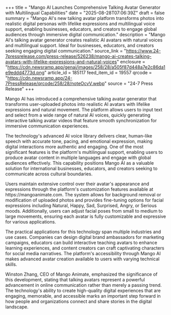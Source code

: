 +++
title = "Mango AI Launches Comprehensive Talking Avatar Generator with Multilingual Capabilities"
date = "2025-08-28T07:06:39Z"
draft = false
summary = "Mango AI's new talking avatar platform transforms photos into realistic digital personas with lifelike expressions and multilingual voice support, enabling businesses, educators, and creators to engage global audiences through immersive digital communication."
description = "Mango AI's talking avatar generator creates realistic AI avatars with natural voices and multilingual support. Ideal for businesses, educators, and creators seeking engaging digital communication."
source_link = "https://www.24-7pressrelease.com/press-release/526238/mango-ai-creates-talking-avatars-with-lifelike-expressions-and-natural-voices"
enclosure = "https://cdn.newsramp.app/genai/images/258/28/a505f87d448a7e2c86da1e9eddd4773d.png"
article_id = 185117
feed_item_id = 19557
qrcode = "https://cdn.newsramp.app/24-7PressRelease/qrcode/258/28/noteOcvV.webp"
source = "24-7 Press Release"
+++

<p>Mango AI has introduced a comprehensive talking avatar generator that transforms user-uploaded photos into realistic AI avatars with lifelike expressions and natural movement. The platform allows users to input text and select from a wide range of natural AI voices, quickly generating interactive talking avatar videos that feature smooth synchronization for immersive communication experiences.</p><p>The technology's advanced AI voice library delivers clear, human-like speech with accurate tone, pacing, and emotional expression, making digital interactions more authentic and engaging. One of the most significant features is the platform's multilingual support, enabling users to produce avatar content in multiple languages and engage with global audiences effectively. This capability positions Mango AI as a valuable solution for international businesses, educators, and creators seeking to communicate across cultural boundaries.</p><p>Users maintain extensive control over their avatar's appearance and expressions through the platform's customization features available at https://mangoanimate.com. The system allows for background removal or modification of uploaded photos and provides fine-tuning options for facial expressions including Natural, Happy, Sad, Surprised, Angry, or Serious moods. Additionally, users can adjust facial poses from small to medium to large movements, ensuring each avatar is fully customizable and expressive for various applications.</p><p>The practical applications for this technology span multiple industries and use cases. Companies can design digital brand ambassadors for marketing campaigns, educators can build interactive teaching avatars to enhance learning experiences, and content creators can craft captivating characters for social media narratives. The platform's accessibility through Mango AI makes advanced avatar creation available to users with varying technical skills.</p><p>Winston Zhang, CEO of Mango Animate, emphasized the significance of this development, stating that talking avatars represent a powerful advancement in online communication rather than merely a passing trend. The technology's ability to create high-quality digital experiences that are engaging, memorable, and accessible marks an important step forward in how people and organizations connect and share stories in the digital landscape.</p>